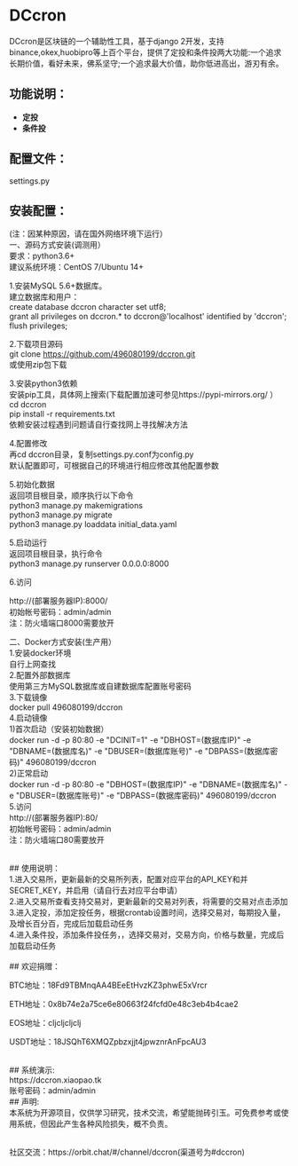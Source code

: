 # DCcron
DCcron是区块链的一个辅助性工具，基于django 2开发，支持binance,okex,huobipro等上百个平台，提供了定投和条件投两大功能:一个追求长期价值，看好未来，佛系坚守;一个追求最大价值，助你低进高出，游刃有余。
## 功能说明：
- __定投__
- __条件投__
## 配置文件：
settings.py
## 安装配置：
(注：因某种原因，请在国外网络环境下运行）<br>
一、源码方式安装(调测用）<br>
要求：python3.6+<br>
建议系统环境：CentOS 7/Ubuntu 14+

1.安装MySQL 5.6+数据库。<br>
建立数据库和用户：<br>
create database dccron character set utf8;<br>
grant all privileges on dccron.\* to dccron@'localhost' identified by 'dccron';<br>
flush privileges;<br>


2.下载项目源码<br>
git clone https://github.com/496080199/dccron.git<br>
或使用zip包下载<br>

3.安装python3依赖<br>
安装pip工具，具体网上搜索(下载配置加速可参见https://pypi-mirrors.org/ ）<br>
cd dccron<br>
pip install -r requirements.txt<br>
依赖安装过程遇到问题请自行查找网上寻找解决方法<br>

4.配置修改<br>
再cd dccron目录，复制settings.py.conf为config.py<br>
默认配置即可，可根据自己的环境进行相应修改其他配置参数<br>

5.初始化数据<br>
返回项目根目录，顺序执行以下命令<br>
python3 manage.py makemigrations<br>
python3 manage.py migrate<br>
python3 manage.py loaddata initial_data.yaml<br>

5.启动运行<br>
返回项目根目录，执行命令<br>
python3 manage.py runserver 0.0.0.0:8000<br>



6.访问<br>

http://(部署服务器IP):8000/<br>
初始帐号密码：admin/admin<br>
注：防火墙端口8000需要放开<br>

二、Docker方式安装(生产用）<br>
1.安装docker环境<br>
自行上网查找<br>
2.配置外部数据库<br>
使用第三方MySQL数据库或自建数据库配置账号密码<br>
3.下载镜像<br>
docker pull 496080199/dccron<br>
4.启动镜像<br>
1)首次启动（安装初始数据）<br>
docker run -d -p 80:80 -e "DCINIT=1" -e "DBHOST=(数据库IP)" -e "DBNAME=(数据库名)" -e "DBUSER=(数据库账号)" -e "DBPASS=(数据库密码)" 496080199/dccron<br>
2)正常启动<br>
docker run -d -p 80:80 -e "DBHOST=(数据库IP)" -e "DBNAME=(数据库名)" -e "DBUSER=(数据库账号)" -e "DBPASS=(数据库密码)" 496080199/dccron<br>
5.访问<br>
http://(部署服务器IP):80/<br>
初始帐号密码：admin/admin<br>
注：防火墙端口80需要放开<br>

<br>
## 使用说明：<br>
1.进入交易所，更新最新的交易所列表，配置对应平台的API_KEY和并SECRET_KEY，并启用（请自行去对应平台申请）<br>
2.进入交易所查看支持交易对，更新最新的交易对列表，将需要的交易对点击添加<br>
3.进入定投，添加定投任务，根据crontab设置时间，选择交易对，每期投入量，及增长百分百，完成后加载启动任务<br>
4.进入条件投，添加条件投任务，，选择交易对，交易方向，价格与数量，完成后加载启动任务<br>
<br>
## 欢迎捐赠：<br>
<p>BTC地址：18Fd9TBMnqAA4BEeEtHvzKZ3phwE5xVrcr</p>
<p>ETH地址：0x8b74e2a75ce6e80663f24fcfd0e48c3eb4b4cae2</p>
<p>EOS地址：cljcljcljclj</p>
<p>USDT地址：18JSQhT6XMQZpbzxjjt4jpwznrAnFpcAU3</p>
<br>
## 系统演示:<br>
https://dccron.xiaopao.tk<br>
账号密码：admin/admin<br>
## 声明:<br>
本系统为开源项目，仅供学习研究，技术交流，希望能抛砖引玉。可免费参考或使用系统，但因此产生各种风险损失，概不负责。<br>
<br>
<p>社区交流：https://orbit.chat/#/channel/dccron(渠道号为#dccron)</p>
